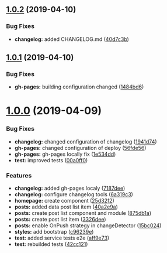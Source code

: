 <a name="1.0.2"></a>
## [1.0.2](https://github.com/zdoonio/social-book/compare/v1.0.1...v1.0.2) (2019-04-10)


### Bug Fixes

* **changelog:** added CHANGELOG.md ([40d7c3b](https://github.com/zdoonio/social-book/commit/40d7c3b))



<a name="1.0.1"></a>
## [1.0.1](https://github.com/zdoonio/social-book/compare/v1.0.0...v1.0.1) (2019-04-10)


### Bug Fixes

* **gh-pages:** building configuration changed ([1484bd6](https://github.com/zdoonio/social-book/commit/1484bd6))



<a name="1.0.0"></a>
# [1.0.0](https://github.com/zdoonio/social-book/compare/6a319c3...v1.0.0) (2019-04-09)


### Bug Fixes

* **changelog:** changed configuration of changelog ([1941d74](https://github.com/zdoonio/social-book/commit/1941d74))
* **gh-pages:** changed configuration of deploy ([56fde56](https://github.com/zdoonio/social-book/commit/56fde56))
* **gh-pages:** gh-pages locally fix ([1e534dd](https://github.com/zdoonio/social-book/commit/1e534dd))
* **test:** improved tests ([00a0ff0](https://github.com/zdoonio/social-book/commit/00a0ff0))


### Features

* **changelog:** added gh-pages localy ([7187dee](https://github.com/zdoonio/social-book/commit/7187dee))
* **changelog:** configure changelog tools ([6a319c3](https://github.com/zdoonio/social-book/commit/6a319c3))
* **homepage:** create component ([25d32f2](https://github.com/zdoonio/social-book/commit/25d32f2))
* **posts:** added data post list item ([40a2e9a](https://github.com/zdoonio/social-book/commit/40a2e9a))
* **posts:** create post list component and module ([875db1a](https://github.com/zdoonio/social-book/commit/875db1a))
* **posts:** create post list item ([3326dee](https://github.com/zdoonio/social-book/commit/3326dee))
* **posts:** enable OnPush strategy in changeDetector ([15bc024](https://github.com/zdoonio/social-book/commit/15bc024))
* **styles:** add bootstrap ([c96239e](https://github.com/zdoonio/social-book/commit/c96239e))
* **test:** added service tests e2e ([aff9e73](https://github.com/zdoonio/social-book/commit/aff9e73))
* **test:** rebuilded tests ([42cc121](https://github.com/zdoonio/social-book/commit/42cc121))



